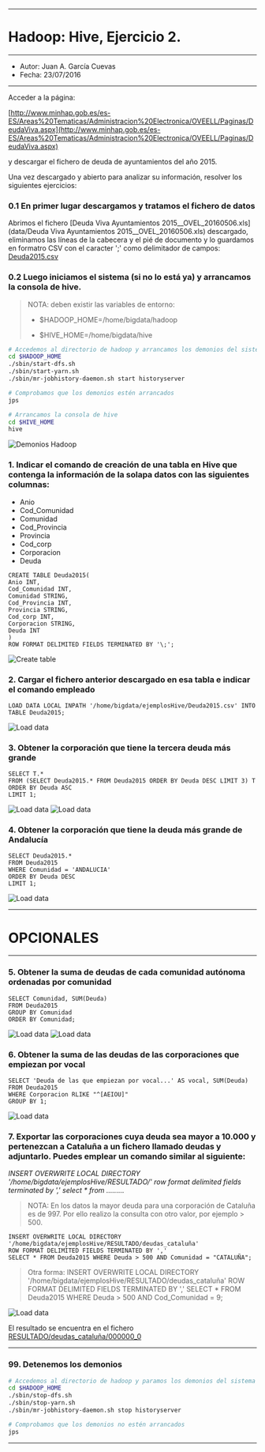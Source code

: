 ***
# Hadoop: Hive, Ejercicio 2.
***
- Autor: Juan A. García Cuevas
- Fecha: 23/07/2016

***

Acceder a la página:

[http://www.minhap.gob.es/es-ES/Areas%20Tematicas/Administracion%20Electronica/OVEELL/Paginas/DeudaViva.aspx](http://www.minhap.gob.es/es-ES/Areas%20Tematicas/Administracion%20Electronica/OVEELL/Paginas/DeudaViva.aspx)

y descargar el fichero de deuda de ayuntamientos del año 2015.

Una vez descargado y abierto para analizar su información, resolver los siguientes ejercicios:


### 0.1 En primer lugar descargamos y tratamos el fichero de datos

Abrimos el fichero [Deuda Viva Ayuntamientos 2015__OVEL_20160506.xls](data/Deuda Viva Ayuntamientos 2015__OVEL_20160506.xls) descargado, eliminamos las líneas de la cabecera y el pié de documento y lo guardamos en formatro CSV con el caracter ';' como delimitador de campos: [Deuda2015.csv](data/Deuda2015.csv)

### 0.2 Luego iniciamos el sistema (si no lo está ya) y arrancamos la consola de hive.

>
>NOTA: deben existir las variables de entorno:
>
>- $HADOOP_HOME=/home/bigdata/hadoop
>
>- $HIVE_HOME=/home/bigdata/hive
>

```bash
# Accedemos al directorio de hadoop y arrancamos los demonios del sistema
cd $HADOOP_HOME
./sbin/start-dfs.sh
./sbin/start-yarn.sh
./sbin/mr-jobhistory-daemon.sh start historyserver

# Comprobamos que los demonios estén arrancados
jps

# Arrancamos la consola de hive
cd $HIVE_HOME
hive
```

![Demonios Hadoop](images/DemoniosHadoop.png)

### 1. Indicar el comando de creación de una tabla en Hive que contenga la información de la solapa datos con las siguientes columnas:
- Anio
- Cod_Comunidad
- Comunidad
- Cod_Provincia
- Provincia
- Cod_corp
- Corporacion
- Deuda

```hive
CREATE TABLE Deuda2015(
Anio INT, 
Cod_Comunidad INT, 
Comunidad STRING, 
Cod_Provincia INT, 
Provincia STRING, 
Cod_corp INT, 
Corporacion STRING, 
Deuda INT
)
ROW FORMAT DELIMITED FIELDS TERMINATED BY '\;';
```

![Create table](images/hive1-01.png)

### 2. Cargar el fichero anterior descargado en esa tabla e indicar el comando empleado

```hive
LOAD DATA LOCAL INPATH '/home/bigdata/ejemplosHive/Deuda2015.csv' INTO TABLE Deuda2015;
```

![Load data](images/hive1-02.png)

### 3. Obtener la corporación que tiene la tercera deuda más grande

```hive
SELECT T.* 
FROM (SELECT Deuda2015.* FROM Deuda2015 ORDER BY Deuda DESC LIMIT 3) T 
ORDER BY Deuda ASC
LIMIT 1;
```

![Load data](images/hive1-03a.png)
![Load data](images/hive1-03b.png)

### 4. Obtener la corporación que tiene la deuda más grande de Andalucía

```hive
SELECT Deuda2015.* 
FROM Deuda2015 
WHERE Comunidad = 'ANDALUCIA' 
ORDER BY Deuda DESC 
LIMIT 1;
```

![Load data](images/hive1-04.png)

***
# OPCIONALES
***

### 5. Obtener la suma de deudas de cada comunidad autónoma ordenadas por comunidad

```hive
SELECT Comunidad, SUM(Deuda) 
FROM Deuda2015 
GROUP BY Comunidad 
ORDER BY Comunidad;
```

![Load data](images/hive1-05a.png)
![Load data](images/hive1-05b.png)

### 6. Obtener la suma de las deudas de las corporaciones que empiezan por vocal

```hive
SELECT 'Deuda de las que empiezan por vocal...' AS vocal, SUM(Deuda) 
FROM Deuda2015 
WHERE Corporacion RLIKE "^[AEIOU]" 
GROUP BY 1;
```

![Load data](images/hive1-06.png)

### 7. Exportar las corporaciones cuya deuda sea mayor a 10.000 y pertenezcan a Cataluña a un fichero llamado deudas y adjuntarlo. Puedes emplear un comando similar al siguiente:

_INSERT OVERWRITE LOCAL DIRECTORY '/home/bigdata/ejemplosHive/RESULTADO/' row format delimited fields terminated by ',' select *
from ........._

>NOTA: En los datos la mayor deuda para una corporación de Cataluña es de 997. Por ello realizo la consulta con otro valor, por ejemplo > 500.

```hive
INSERT OVERWRITE LOCAL DIRECTORY '/home/bigdata/ejemplosHive/RESULTADO/deudas_cataluña' 
ROW FORMAT DELIMITED FIELDS TERMINATED BY ',' 
SELECT * FROM Deuda2015 WHERE Deuda > 500 AND Comunidad = "CATALUÑA";
```

>
> Otra forma:
> INSERT OVERWRITE LOCAL DIRECTORY '/home/bigdata/ejemplosHive/RESULTADO/deudas_cataluña' ROW FORMAT DELIMITED FIELDS TERMINATED BY ',' SELECT * FROM Deuda2015 WHERE Deuda > 500 AND Cod_Comunidad = 9;
>

![Load data](images/hive1-07.png)

El resultado se encuentra en el fichero [RESULTADO/deudas_cataluña/000000_0](RESULTADO/deudas_cataluña/000000_0)

***

### 99. Detenemos los demonios

```bash
# Accedemos al directorio de hadoop y paramos los demonios del sistema
cd $HADOOP_HOME
./sbin/stop-dfs.sh
./sbin/stop-yarn.sh
./sbin/mr-jobhistory-daemon.sh stop historyserver

# Comprobamos que los demonios no estén arrancados
jps
```

***
